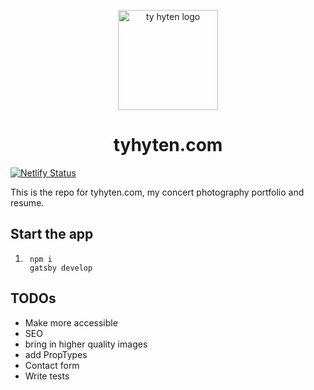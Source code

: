 <p align="center">
  <a href="https://www.tyhyten.com">
    <img alt="ty hyten logo" src="https://www.tyhyten.com/static/623d26a9139bb2967d0f0662f4979033/e0491/tyhytenlogo.png" width="160" />
  </a>
</p>
<h1 align="center">
  tyhyten.com
</h1>

[![Netlify Status](https://api.netlify.com/api/v1/badges/beac823f-474b-43f5-aef2-06bfecb15b05/deploy-status)](https://app.netlify.com/sites/blissful-bohr-959b76/deploys)

This is the repo for tyhyten.com, my concert photography portfolio and resume.

## Start the app

1. ```shell
    npm i
    gatsby develop
   ```

## TODOs

- Make more accessible
- SEO
- bring in higher quality images
- add PropTypes
- Contact form
- Write tests
